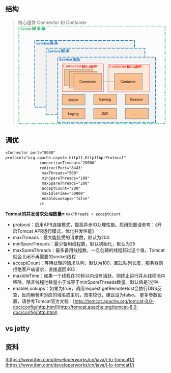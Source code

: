 ## 结构
> 核心组件 Connector 和 Container
![](res/0.png)


## 调优
```
<Connector port="8080" protocol="org.apache.coyote.http11.Http11AprProtocol"
               connectionTimeout="20000"
               redirectPort="8443" 
                maxThreads="500"
                minSpareThreads="100"
                maxSpareThreads="200"
                acceptCount="200"
                maxIdleTime="30000"
                enableLookups="false"
               />
```
**Tomcat的并发请求处理数量=** `maxThreads + acceptCount`
* protocol：启用APR连接模式，提高异步IO处理性能。启用配置请参考：《开启Tomcat APR运行模式，优化并发性能》 
* maxThreads：最大能接受的请求数，默认为200 
* minSpareThreads：最少备用线程数，默认初始化，默认为25 
* maxSpareThreads：最多备用线程数，一旦创建的线程超过这个值，Tomcat就会关闭不再需要的socket线程 
* acceptCount：等待处理的请求队列，默认为100，超过队列长度，服务器则拒绝客户端请求，直接返回403 
* maxIdleTime：如果一个线程在30秒以内没有活跃，则终止运行并从线程池中移除。除非线程池数量小于或等于minSpareThreads数量。默认值是1分钟 
* enableLookups：如果为true，调用request.getRemoteHost会执行DNS反查，反向解析IP对应的域名或主机，效率较低，建议设为false。 
更多参数设置，请参考Tomcat官方文档：[http://tomcat.apache.org/tomcat-8.0-doc/config/http.html](http://tomcat.apache.org/tomcat-8.0-doc/config/http.html)

## vs jetty


## 资料
[https://www.ibm.com/developerworks/cn/java/j-lo-tomcat1/](https://www.ibm.com/developerworks/cn/java/j-lo-tomcat1/)